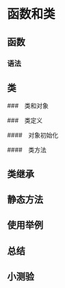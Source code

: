 # 函数和类


## 函数

### 语法



## 类


###　类和对象


###　类定义


####　对象初始化


####　类方法


## 类继承


## 静态方法






## 使用举例

## 总结



## 小测验





